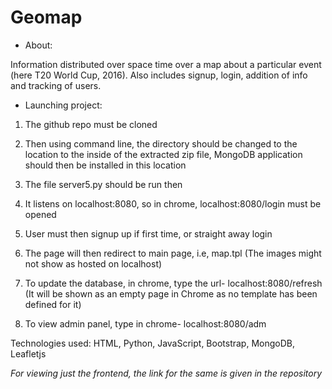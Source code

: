 # Geomap

- About:

Information distributed over space time over a map about a particular event (here T20 World Cup, 2016). Also includes signup, login, addition of info and tracking of users.

- Launching project:

1. The github repo must be cloned

2. Then using command line, the directory should be changed to the location to the inside of the extracted zip file, MongoDB application should then be installed in this location

3. The file server5.py should be run then

4. It listens on localhost:8080, so in chrome, localhost:8080/login must be opened

5. User must then signup up if first time, or straight away login

6. The page will then redirect to main page, i.e, map.tpl (The images might not show as hosted on localhost)

7. To update the database, in chrome, type the url- localhost:8080/refresh (It will be shown as an empty page in Chrome as no template has been defined for it)

8. To view admin panel, type in chrome- localhost:8080/adm

Technologies used: HTML, Python, JavaScript, Bootstrap, MongoDB, Leafletjs

*For viewing just the frontend, the link for the same is given in the repository*

